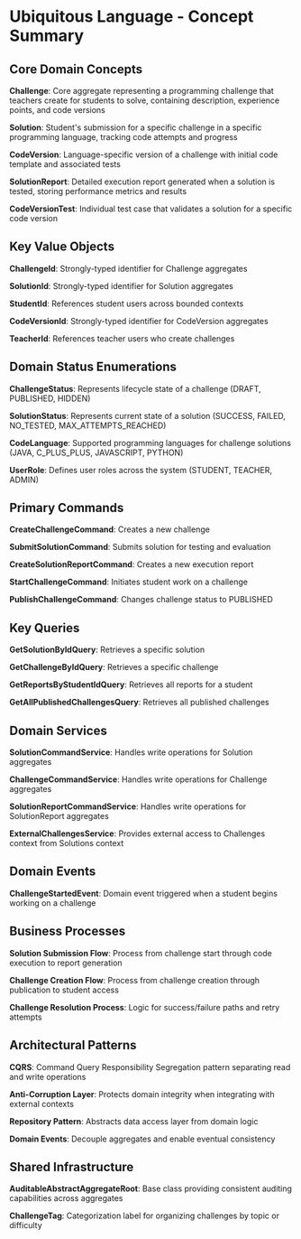 # Ubiquitous Language - Concept Summary

## Core Domain Concepts

**Challenge**: Core aggregate representing a programming challenge that teachers create for students to solve, containing description, experience points, and code versions

**Solution**: Student's submission for a specific challenge in a specific programming language, tracking code attempts and progress

**CodeVersion**: Language-specific version of a challenge with initial code template and associated tests

**SolutionReport**: Detailed execution report generated when a solution is tested, storing performance metrics and results

**CodeVersionTest**: Individual test case that validates a solution for a specific code version

## Key Value Objects

**ChallengeId**: Strongly-typed identifier for Challenge aggregates

**SolutionId**: Strongly-typed identifier for Solution aggregates

**StudentId**: References student users across bounded contexts

**CodeVersionId**: Strongly-typed identifier for CodeVersion aggregates

**TeacherId**: References teacher users who create challenges

## Domain Status Enumerations

**ChallengeStatus**: Represents lifecycle state of a challenge (DRAFT, PUBLISHED, HIDDEN)

**SolutionStatus**: Represents current state of a solution (SUCCESS, FAILED, NO_TESTED, MAX_ATTEMPTS_REACHED)

**CodeLanguage**: Supported programming languages for challenge solutions (JAVA, C_PLUS_PLUS, JAVASCRIPT, PYTHON)

**UserRole**: Defines user roles across the system (STUDENT, TEACHER, ADMIN)

## Primary Commands

**CreateChallengeCommand**: Creates a new challenge

**SubmitSolutionCommand**: Submits solution for testing and evaluation

**CreateSolutionReportCommand**: Creates a new execution report

**StartChallengeCommand**: Initiates student work on a challenge

**PublishChallengeCommand**: Changes challenge status to PUBLISHED

## Key Queries

**GetSolutionByIdQuery**: Retrieves a specific solution

**GetChallengeByIdQuery**: Retrieves a specific challenge

**GetReportsByStudentIdQuery**: Retrieves all reports for a student

**GetAllPublishedChallengesQuery**: Retrieves all published challenges

## Domain Services

**SolutionCommandService**: Handles write operations for Solution aggregates

**ChallengeCommandService**: Handles write operations for Challenge aggregates

**SolutionReportCommandService**: Handles write operations for SolutionReport aggregates

**ExternalChallengesService**: Provides external access to Challenges context from Solutions context

## Domain Events

**ChallengeStartedEvent**: Domain event triggered when a student begins working on a challenge

## Business Processes

**Solution Submission Flow**: Process from challenge start through code execution to report generation

**Challenge Creation Flow**: Process from challenge creation through publication to student access

**Challenge Resolution Process**: Logic for success/failure paths and retry attempts

## Architectural Patterns

**CQRS**: Command Query Responsibility Segregation pattern separating read and write operations

**Anti-Corruption Layer**: Protects domain integrity when integrating with external contexts

**Repository Pattern**: Abstracts data access layer from domain logic

**Domain Events**: Decouple aggregates and enable eventual consistency

## Shared Infrastructure

**AuditableAbstractAggregateRoot**: Base class providing consistent auditing capabilities across aggregates

**ChallengeTag**: Categorization label for organizing challenges by topic or difficulty